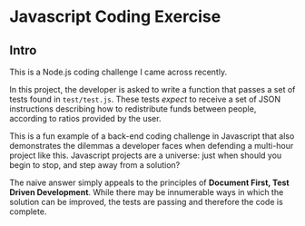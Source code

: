 # Javascript Coding Exercise

## Intro

This is a Node.js coding challenge I came across recently.

In this project, the developer is asked to write a function that passes a set of tests found in `test/test.js`. These tests *expect* to receive a set of JSON instructions describing how to redistribute funds between people, according to ratios provided by the user.

This is a fun example of a back-end coding challenge in Javascript that also demonstrates the dilemmas a developer faces when defending a multi-hour project like this. Javascript projects are a universe: just when should you begin to stop, and step away from a solution?

The naive answer simply appeals to the principles of **Document First, Test Driven Development**. While there may be innumerable ways in which the solution can be improved, the tests are passing and therefore the code is complete.

